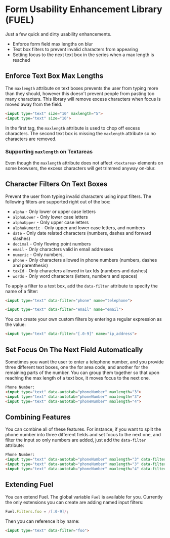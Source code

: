 # Form Usability Enhancement Library (FUEL)

Just a few quick and dirty usability enhancements.

- Enforce form field max lengths on blur
- Text box filters to prevent invalid characters from appearing
- Setting focus to the next text box in the series when a max length is reached

## Enforce Text Box Max Lengths

The `maxlength` attribute on text boxes prevents the user from typing
more than they should, however this doesn't prevent people from
pasting too many characters. This library will remove excess
characters when focus is moved away from the field.

```html
<input type="text" size="10" maxlength="5">
<input type="text" size="10">
```

In the first tag, the `maxlength` attribute is used to chop off excess
characters. The second text box is missing the `maxlength` attribute
so no characters are removed.

### Supporting `maxlength` on Textareas

Even though the `maxlength` attribute does not affect `<textarea>`
elements on some browsers, the excess characters will get trimmed
anyway on-blur.

## Character Filters On Text Boxes

Prevent the user from typing invalid characters using input filters.
The following filters are supported right out of the box:

- `alpha` - Only lower or upper case letters
- `alphaLower` - Only lower case letters
- `alphaUpper` - Only upper case letters
- `alphaNumeric` - Only upper and lower case letters, and numbers
- `date` - Only date related characters (numbers, dashes and forward slashes)
- `decimal` - Only flowing point numbers
- `email` - Only characters valid in email addresses
- `numeric` - Only numbers,
- `phone` - Only characters allowed in phone numbers (numbers, dashes and parenthesis)
- `taxId` - Only characters allowed in tax Ids (numbers and dashes)
- `words` - Only word characters (letters, numbers and spaces)

To apply a filter to a text box, add the `data-filter` attribute to
specify the name of a filter:

```html
<input type="text" data-filter="phone" name="telephone">

<input type="text" data-filter="email" name="email">
```

You can create your own custom filters by entering a regular
expression as the value:

```html
<input type="text" data-filter="[.0-9]" name="ip_address">
```

## Set Focus On The Next Field Automatically

Sometimes you want the user to enter a telephone number, and you
provide three different text boxes, one the for area code, and another
for the remaining parts of the number. You can group them together so
that upon reaching the max length of a text box, it moves focus to the
next one.

```html
Phone Number:
<input type="text" data-autotab="phoneNumber" maxlength="3">
<input type="text" data-autotab="phoneNumber" maxlength="3">
<input type="text" data-autotab="phoneNumber" maxlength="4">
```

## Combining Features

You can combine all of these features. For instance, if you want to
split the phone number into three different fields and set focus to
the next one, and filter the input so only numbers are added, just
add the `data-filter` attribute:

```html
Phone Number:
<input type="text" data-autotab="phoneNumber" maxlength="3" data-filter="numeric">
<input type="text" data-autotab="phoneNumber" maxlength="3" data-filter="numeric">
<input type="text" data-autotab="phoneNumber" maxlength="4" data-filter="numeric">
```

## Extending Fuel

You can extend Fuel. The global variable `Fuel` is available for you.
Currently the only extensions you can create are adding named input
filters:

```javascript
Fuel.Filters.foo = /[:0-9]/;
```

Then you can reference it by name:

```html
<input type="text" data-filter="foo">
```
